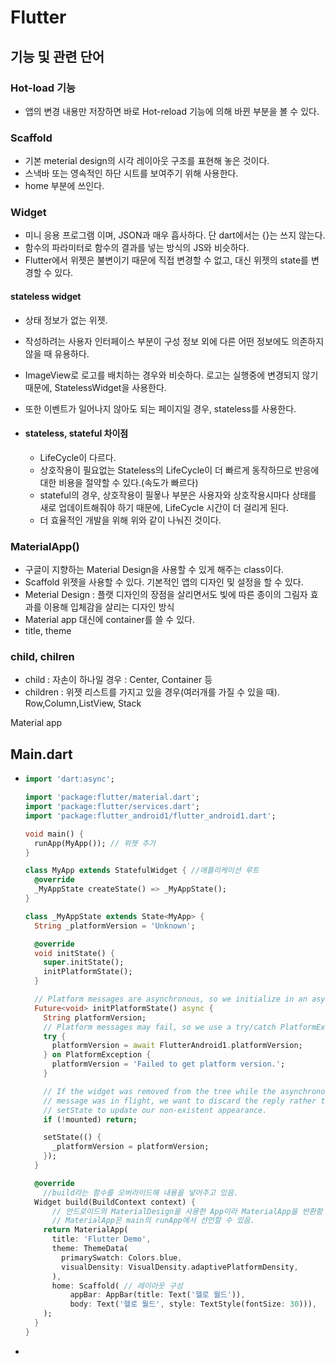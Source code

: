 # Flutter

## 기능 및 관련 단어

### Hot-load 기능

- 앱의 변경 내용만 저장하면 바로 Hot-reload 기능에 의해 바뀐 부분을 볼 수 있다.

### Scaffold

- 기본 meterial design의 시각 레이아웃 구조를 표현해 놓은 것이다.
- 스낵바 또는 영속적인 하단 시트를 보여주기 위해 사용한다.
- home 부분에 쓰인다.

### Widget

- 미니 응용 프로그램 이며, JSON과 매우 흡사하다. 단 dart에서는 {}는 쓰지 않는다.
- 함수의 파라미터로 함수의 결과를 넣는 방식의 JS와 비슷하다.
- Flutter에서 위젯은 불변이기 때문에 직접 변경할 수 없고, 대신 위젯의 state를 변경할 수 있다.

#### stateless widget

- 상태 정보가 없는 위젯.

- 작성하려는 사용자 인터페이스 부분이 구성 정보 외에 다른 어떤 정보에도 의존하지 않을 때 유용하다.

- ImageView로 로고를 배치하는 경우와 비슷하다. 로고는 실행중에 변경되지 않기 때문에, StatelessWidget을 사용한다.

- 또한 이벤트가 일어나지 않아도 되는 페이지일 경우, stateless를 사용한다.

- #### stateless, stateful 차이점

  - LifeCycle이 다르다.
  - 상호작용이 필요없는 Stateless의 LifeCycle이 더 빠르게 동작하므로 반응에 대한 비용을 절약할 수 있다.(속도가 빠르다)
  - stateful의 경우, 상호작용이 필욯나 부분은 사용자와 상호작용시마다 상태를 새로 업데이트해줘야 하기 때문에, LifeCycle 시간이 더 걸리게 된다.
  - 더 효율적인 개발을 위해 위와 같이 나눠진 것이다.

### MaterialApp()

- 구글이 지향하는 Material Design을 사용할 수 있게 해주는 class이다.
- Scaffold 위젯을 사용할 수 있다. 기본적인 앱의 디자인 및 설정을 할 수 있다.
- Meterial Design : 플랫 디자인의 장점을 살리면서도 빛에 따른 종이의 그림자 효과를 이용해 입체감을 살리는 디자인 방식
- Material app 대신에 container를 쓸 수 있다.
- title, theme

### child, chilren

- child : 자손이 하나일 경우 : Center, Container 등
- children : 위젯 리스트를 가지고 있을 경우(여러개를 가질 수 있을 때). Row,Column,ListView, Stack

Material app

## Main.dart

- ```dart
  import 'dart:async';
  
  import 'package:flutter/material.dart';
  import 'package:flutter/services.dart';
  import 'package:flutter_android1/flutter_android1.dart';
  
  void main() { 
    runApp(MyApp()); // 위젯 추가
  }
  
  class MyApp extends StatefulWidget { //애플리케이션 루트
    @override
    _MyAppState createState() => _MyAppState();
  }
  
  class _MyAppState extends State<MyApp> {
    String _platformVersion = 'Unknown';
  
    @override
    void initState() {
      super.initState();
      initPlatformState();
    }
  
    // Platform messages are asynchronous, so we initialize in an async method.
    Future<void> initPlatformState() async {
      String platformVersion;
      // Platform messages may fail, so we use a try/catch PlatformException.
      try {
        platformVersion = await FlutterAndroid1.platformVersion;
      } on PlatformException {
        platformVersion = 'Failed to get platform version.';
      }
  
      // If the widget was removed from the tree while the asynchronous platform
      // message was in flight, we want to discard the reply rather than calling
      // setState to update our non-existent appearance.
      if (!mounted) return;
  
      setState(() {
        _platformVersion = platformVersion;
      });
    }
  
    @override
      //build라는 함수를 오버라이드해 내용을 넣어주고 있음.
    Widget build(BuildContext context) {
        // 안드로이드의 MaterialDesign을 사용한 App이라 MaterialApp을 반환함
        // MaterialApp은 main의 runApp에서 선언할 수 있음.
      return MaterialApp(
        title: 'Flutter Demo',
        theme: ThemeData(
          primarySwatch: Colors.blue,
          visualDensity: VisualDensity.adaptivePlatformDensity,
        ),
        home: Scaffold( // 레이아웃 구성
            appBar: AppBar(title: Text('헬로 월드')),
            body: Text('헬로 월드', style: TextStyle(fontSize: 30))),
      );
    }
  }
  
  ```

- 